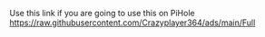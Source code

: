 Use this link if you are going to use this on PiHole
https://raw.githubusercontent.com/Crazyplayer364/ads/main/Full
